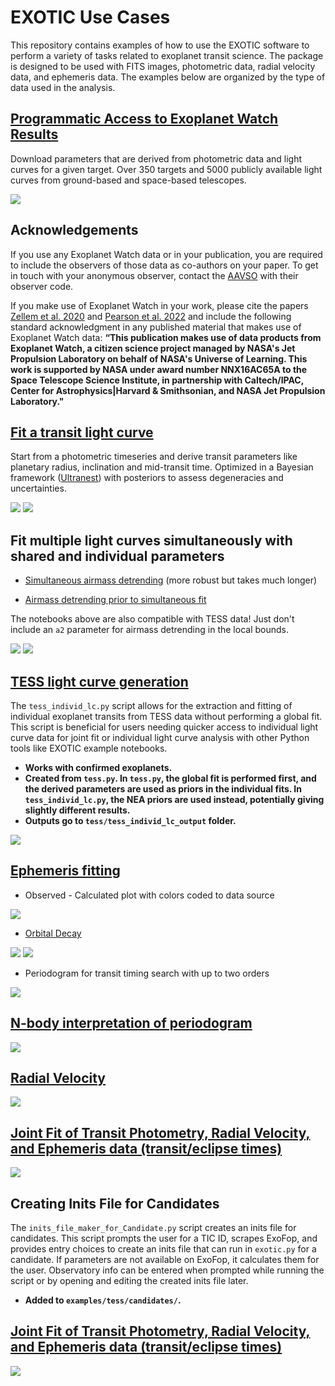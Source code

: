 # EXOTIC Use Cases

This repository contains examples of how to use the EXOTIC software to perform a variety of tasks related to exoplanet transit science. The package is designed to be used with FITS images, photometric data, radial velocity data, and ephemeris data. The examples below are organized by the type of data used in the analysis.

## [Programmatic Access to Exoplanet Watch Results](Exoplanet_Watch_API.ipynb) 

Download parameters that are derived from photometric data and light curves for a given target. Over 350 targets and 5000 publicly available light curves from ground-based and space-based telescopes.

![](epw_results.png)

## Acknowledgements

If you use any Exoplanet Watch data or in your publication, you are required to include the observers of those data as co-authors on your paper. To get in touch with your anonymous observer, contact the [AAVSO](https://www.aavso.org/) with their observer code.

If you make use of Exoplanet Watch in your work, please cite the papers [Zellem et al. 2020](https://ui.adsabs.harvard.edu/abs/2020PASP..132e4401Z/abstract) and [Pearson et al. 2022](https://ui.adsabs.harvard.edu/abs/2022AJ....164..178P/abstract) and include the following standard acknowledgment in any published material that makes use of Exoplanet Watch data: **“This publication makes use of data products from Exoplanet Watch, a citizen science project managed by NASA's Jet Propulsion Laboratory on behalf of NASA's Universe of Learning. This work is supported by NASA under award number NNX16AC65A to the Space Telescope Science Institute, in partnership with Caltech/IPAC, Center for Astrophysics|Harvard & Smithsonian, and NASA Jet Propulsion Laboratory."**

## [Fit a transit light curve](single_transit/transit_fit_example.py)

Start from a photometric timeseries and derive transit parameters like planetary radius, inclination and mid-transit time. Optimized in a Bayesian framework ([Ultranest](https://johannesbuchner.github.io/UltraNest/index.html)) with posteriors to assess degeneracies and uncertainties.

![](single_transit/bestfit.png)
![](single_transit/triangle.png)

## Fit multiple light curves simultaneously with shared and individual parameters

- [Simultaneous airmass detrending](multiple_transit/Multiple_Lightcurve_fit.ipynb) (more robust but takes much longer)

- [Airmass detrending prior to simultaneous fit](multiple_transit/Multiple_Lightcurve_Fit_Detrended.ipynb)

The notebooks above are also compatible with TESS data! Just don't include an `a2` parameter for airmass detrending in the local bounds.

![](multiple_transit/glc_fit.png)
![](multiple_transit/glc_mosaic.png)

## [TESS light curve generation](tess.py)

The `tess_individ_lc.py` script allows for the extraction and fitting of individual exoplanet transits from TESS data without performing a global fit. This script is beneficial for users needing quicker access to individual light curve data for joint fit or individual light curve analysis with other Python tools like EXOTIC example notebooks.

- **Works with confirmed exoplanets.**
- **Created from `tess.py`. In `tess.py`, the global fit is performed first, and the derived parameters are used as priors in the individual fits. In `tess_individ_lc.py`, the NEA priors are used instead, potentially giving slightly different results.**
- **Outputs go to `tess/tess_individ_lc_output` folder.**

![](tess/2458415_06_wasp-77ab_lightcurve.png)

## [Ephemeris fitting](ephemeris/fit_ephemeris.py)
- Observed - Calculated plot with colors coded to data source

![](ephemeris/oc.png)

- [Orbital Decay](ephemeris/fit_decay.py)

![](ephemeris/decay_oc.png)
![](ephemeris/decay_posterior.png)

- Periodogram for transit timing search with up to two orders

![](ephemeris/periodogram.png)

## [N-body interpretation of periodogram](nbody/README.md)

![](nbody/report.png)

## [Radial Velocity](radial_velocity/rv_example.py)

![](radial_velocity/RV_bestfit.png)

## [Joint Fit of Transit Photometry, Radial Velocity, and Ephemeris data (transit/eclipse times)](joint_rv_transit/joint_fit.py)

![](joint_rv_transit/joint_posterior.png)

## Creating Inits File for Candidates

The `inits_file_maker_for_Candidate.py` script creates an inits file for candidates. This script prompts the user for a TIC ID, scrapes ExoFop, and provides entry choices to create an inits file that can run in `exotic.py` for a candidate. If parameters are not available on ExoFop, it calculates them for the user. Observatory info can be entered when prompted while running the script or by opening and editing the created inits file later.

- **Added to `examples/tess/candidates/`.**


## [Joint Fit of Transit Photometry, Radial Velocity, and Ephemeris data (transit/eclipse times)](joint_rv_transit/joint_fit.py)

![](joint_rv_transit/joint_posterior.png)
